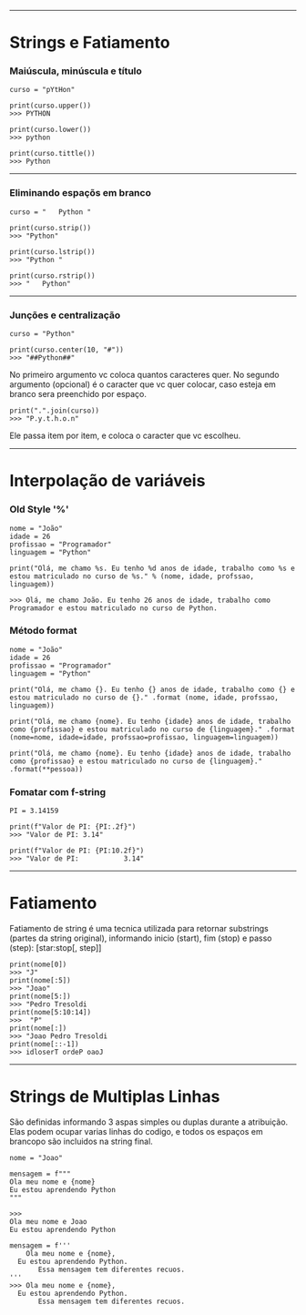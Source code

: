 ***
# Strings e Fatiamento
### Maiúscula, minúscula e título
    curso = "pYtHon"

    print(curso.upper())
    >>> PYTHON

    print(curso.lower())
    >>> python

    print(curso.tittle())
    >>> Python
***
### Eliminando espaçõs em branco
    curso = "   Python "

    print(curso.strip())
    >>> "Python"

    print(curso.lstrip())
    >>> "Python "

    print(curso.rstrip())
    >>> "   Python"
***
### Junções e centralização
    curso = "Python"

    print(curso.center(10, "#"))
    >>> "##Python##"

No primeiro argumento vc coloca quantos caracteres quer.
No segundo argumento (opcional) é o caracter que vc quer colocar, caso esteja em branco sera preenchido por espaço.

    print(".".join(curso))
    >>> "P.y.t.h.o.n"

Ele passa item por item, e coloca o caracter que vc escolheu.
***

# Interpolação de variáveis

### Old Style '%'
    nome = "João"
    idade = 26
    profissao = "Programador"
    linguagem = "Python"

    print("Olá, me chamo %s. Eu tenho %d anos de idade, trabalho como %s e estou matriculado no curso de %s." % (nome, idade, profssao, linguagem)) 

    >>> Olá, me chamo João. Eu tenho 26 anos de idade, trabalho como Programador e estou matriculado no curso de Python.

### Método format
    nome = "João"
    idade = 26
    profissao = "Programador"
    linguagem = "Python"

    print("Olá, me chamo {}. Eu tenho {} anos de idade, trabalho como {} e estou matriculado no curso de {}." .format (nome, idade, profssao, linguagem)) 

    print("Olá, me chamo {nome}. Eu tenho {idade} anos de idade, trabalho como {profissao} e estou matriculado no curso de {linguagem}." .format (nome=nome, idade=idade, profssao=profissao, linguagem=linguagem))
    
    print("Olá, me chamo {nome}. Eu tenho {idade} anos de idade, trabalho como {profissao} e estou matriculado no curso de {linguagem}." .format(**pessoa))

### Fomatar com f-string
    PI = 3.14159

    print(f"Valor de PI: {PI:.2f}")
    >>> "Valor de PI: 3.14"

    print(f"Valor de PI: {PI:10.2f}")
    >>> "Valor de PI:           3.14"

***
# Fatiamento
Fatiamento de string é uma tecnica utilizada para retornar substrings (partes da string original), informando inicio (start), fim (stop) e passo (step): [star:stop[, step]]

    print(nome[0])
    >>> "J"
    print(nome[:5])
    >>> "Joao"
    print(nome[5:])
    >>> "Pedro Tresoldi
    print(nome[5:10:14])
    >>>  "P"
    print(nome[:])
    >>> "Joao Pedro Tresoldi
    print(nome[::-1])
    >>> idloserT ordeP oaoJ
***

# Strings de Multiplas Linhas
São definidas informando 3 aspas simples ou duplas durante a atribuição. Elas podem ocupar varias linhas do codigo, e todos os espaços em brancopo são incluidos na string final.

    nome = "Joao"

    mensagem = f"""
    Ola meu nome e {nome}
    Eu estou aprendendo Python
    """

    >>>
    Ola meu nome e Joao
    Eu estou aprendendo Python

    mensagem = f'''
        Ola meu nome e {nome},
      Eu estou aprendendo Python.
           Essa mensagem tem diferentes recuos.
    '''
    >>> Ola meu nome e {nome},
      Eu estou aprendendo Python.
           Essa mensagem tem diferentes recuos.